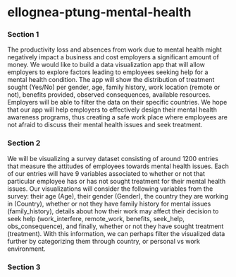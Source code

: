 # ellognea-ptung-mental-health

### Section 1

The productivity loss and absences from work due to mental health might negatively impact a business and cost employers a significant amount of money.  We would like to build a data visualization app that will allow employers to explore factors leading to employees seeking help  for a mental health condition. The app will show the distribution of treatment sought (Yes/No) per gender, age, family history, work location (remote or not), benefits provided, observed consequences, available resources. Employers will be able to filter the data on their specific countries. 
We hope that our app will help employers to effectively design their mental health awareness programs, thus creating a safe work place where employees are not afraid to discuss their mental health issues and seek treatment. 

### Section 2

We will be visualizing a survey dataset consisting of around 1200 entries that measure the attitudes of employees towards mental health issues. Each of our entries will have 9 variables associated to whether or not that particular employee has or has not sought treatment for their mental health issues. Our visualizations will consider the following variables from the survey: their age (Age), their gender (Gender), the country they are working in (Country), whether or not they have family history for mental issues (family_history), details about how their work may affect their decision to seek help (work_interfere, remote_work, benefits, seek_help, obs_consequence), and finally, whether or not they have sought treatment (treatment). With this information, we can perhaps filter the visualized data further by categorizing them through country, or personal vs work environment.


### Section 3
